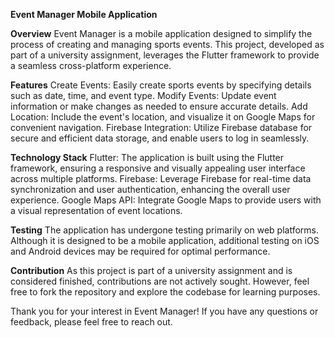 **Event Manager Mobile Application**

**Overview**
Event Manager is a mobile application designed to simplify the process of creating and managing sports events.
This project, developed as part of a university assignment, leverages the Flutter framework to provide a seamless cross-platform experience.

**Features**
Create Events: Easily create sports events by specifying details such as date, time, and event type.
Modify Events: Update event information or make changes as needed to ensure accurate details.
Add Location: Include the event's location, and visualize it on Google Maps for convenient navigation.
Firebase Integration: Utilize Firebase database for secure and efficient data storage, and enable users to log in seamlessly.

**Technology Stack**
Flutter: The application is built using the Flutter framework, ensuring a responsive and visually appealing user interface across multiple platforms.
Firebase: Leverage Firebase for real-time data synchronization and user authentication, enhancing the overall user experience.
Google Maps API: Integrate Google Maps to provide users with a visual representation of event locations.

**Testing**
The application has undergone testing primarily on web platforms. Although it is designed to be a mobile application, additional testing on iOS and Android devices may be required for optimal performance.

**Contribution**
As this project is part of a university assignment and is considered finished, contributions are not actively sought. However, feel free to fork the repository and explore the codebase for learning purposes.

Thank you for your interest in Event Manager! If you have any questions or feedback, please feel free to reach out.
